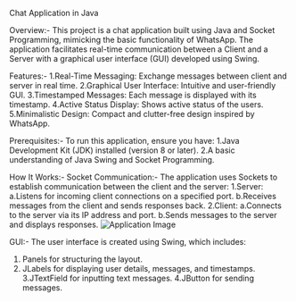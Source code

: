 Chat Application in Java

Overview:-
        This project is a chat application built using Java and Socket Programming, mimicking the basic functionality of WhatsApp. The application facilitates real-time communication between a Client and a Server with a graphical user interface (GUI) developed using Swing.

Features:-
          1.Real-Time Messaging: Exchange messages between client and server in real time.
          2.Graphical User Interface: Intuitive and user-friendly GUI.
          3.Timestamped Messages: Each message is displayed with its timestamp.
          4.Active Status Display: Shows active status of the users.
          5.Minimalistic Design: Compact and clutter-free design inspired by WhatsApp.

Prerequisites:-
               To run this application, ensure you have:
            1.Java Development Kit (JDK) installed (version 8 or later).
            2.A basic understanding of Java Swing and Socket Programming.


 How It Works:-
             Socket Communication:-
                         The application uses Sockets to establish communication between the client and the server:
                           1.Server:
                                    a.Listens for incoming client connections on a specified port.
                                    b.Receives messages from the client and sends responses back.
                           2.Client:
                                   a.Connects to the server via its IP address and port.
                                    b.Sends messages to the server and displays responses.
                                    ![Application Image](https://github.com/user-attachments/assets/ae5f06da-e25d-41cf-8f1c-c26f412650f9)





























 GUI:-
    The user interface is created using Swing, which includes:
    
 1. Panels for structuring the layout.
 2. JLabels for displaying user details, messages, and timestamps.
 3.JTextField for inputting text messages.
 4.JButton for sending messages.
